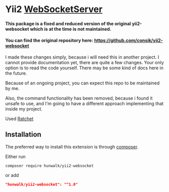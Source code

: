 # Yii2 [WebSocketServer](/WebSocketServer.php)

#### This package is a fixed and reduced version of the original yii2-websocket which is at the time is not maintained.
#### You can find the original repository here: https://github.com/consik/yii2-websocket

I made these changes simply, because i will need this in another project.
I cannot provide documentation yet, there are quite a few changes.
Your only option is to read the code yourself.
There may be some kind of docs here in the future.

Because of an ongoing project, you can expect this repo to be maintained by me.

Also, the command functionality has been removed, because i found it unsafe to use, and I'm
going to have a different approach implementing that inside my project.

Used [Ratchet](http://socketo.me/)

## Installation

The preferred way to install this extension is through [composer](http://getcomposer.org/download/).

Either run

```
composer require hunwalk/yii2-websocket
```

or add

```json
"hunwalk/yii2-websocket": "^1.0"
```

